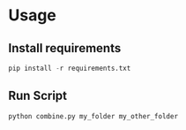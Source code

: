 # Usage

## Install requirements

```python
pip install -r requirements.txt
```

## Run Script

```python
python combine.py my_folder my_other_folder
```
